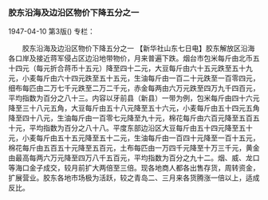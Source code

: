 ### 胶东沿海及边沿区物价下降五分之一

1947-04-10
第3版()
专栏：

　　胶东沿海及边沿区物价下降五分之一
    【新华社山东七日电】胶东解放区沿海各口岸及接近蒋军侵占区边沿地带物价，月来普遍下跌。烟台市包米每斤由北币五十四元（每元折合蒋币十五元）降至四十二元，大豆每斤由六十五元跌至五十九元，小麦每斤由六十四元跌至五十五元，生油每斤由一百二十元跌至一百零四元，细布每匹由二万七千元跌至二万二千元，赤金每两由六万元跌至四万九千四百元，平均指数为百分之八十三。内容以牙前县（新县）一带为例，包米每斤由四十六元降至三十八元五角，大豆每斤由五十八元降至五十六元，小麦每斤由五十四元五角降至四十八元，生油每斤由一百零七元降至九十元，棉花每斤由六百元降至五百五十元，平均指数为百分之八十八。平度东部边沿区大豆每斤由五十四元降至五十元，小麦每斤由五十五元降至五十二元，生油每斤由一百四十元降至一百十五元，棉花每斤由五百五十元降至五百元，土布每匹由一万四千元降至十万三千元，黄金由最高每两六万元降至四万八千五百元，平均指数为百分之九十二。烟、威、龙口等海口金子成交，较月前扩大两倍至三倍。现各地商人都各出售存货，周转资金，扩展营业。胶东各地市场极为活跃，较之青岛二、三月来各货腾涨一倍以上，适成反比。
